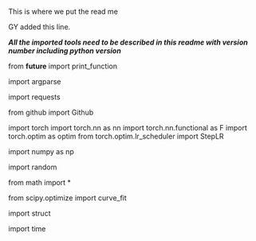 This is where we put the read me

GY added this line.

***All the imported tools need to be described in this readme with version number including python version***

from __future__ import print_function

import argparse

import requests

from github import Github

import torch
import torch.nn as nn
import torch.nn.functional as F
import torch.optim as optim
from torch.optim.lr_scheduler import StepLR

import numpy as np

import random

from math import *

from scipy.optimize import curve_fit

import struct

import time
